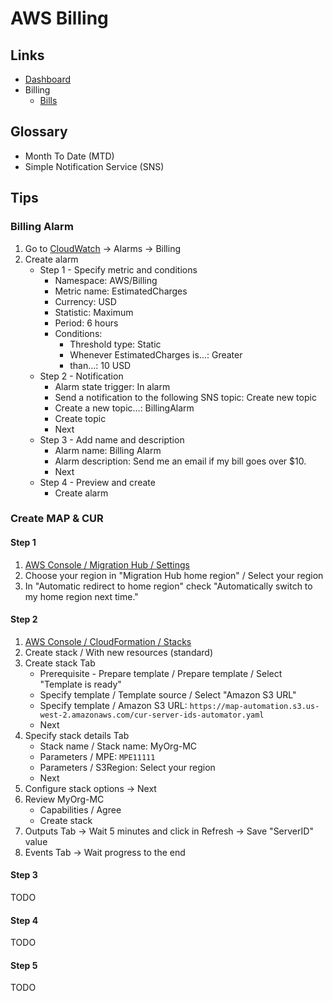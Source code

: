 # AWS Billing

<!--
https://s3-us-west-2.amazonaws.com/map-2.0-customer-documentation/html/latest/en/index.html
-->

## Links

- [Dashboard](https://console.aws.amazon.com/billing/home#/)
- Billing
  - [Bills](https://console.aws.amazon.com/billing/home#/bills)

## Glossary

- Month To Date (MTD)
- Simple Notification Service (SNS)

## Tips

### Billing Alarm

1. Go to [CloudWatch](https://us-east-1.console.aws.amazon.com/cloudwatch/home?region=us-east-1#home:) -> Alarms -> Billing
2. Create alarm
   - Step 1 - Specify metric and conditions
     - Namespace: AWS/Billing
     - Metric name: EstimatedCharges
     - Currency: USD
     - Statistic: Maximum
     - Period: 6 hours
     - Conditions:
       - Threshold type: Static
       - Whenever EstimatedCharges is...: Greater
       - than…: 10 USD
   - Step 2 - Notification
     - Alarm state trigger: In alarm
     - Send a notification to the following SNS topic: Create new topic
     - Create a new topic…: BillingAlarm
     - Create topic
     - Next
   - Step 3 - Add name and description
     - Alarm name: Billing Alarm
     - Alarm description: Send me an email if my bill goes over $10.
     - Next
   - Step 4 - Preview and create
     - Create alarm

### Create MAP & CUR

#### Step 1

1. [AWS Console / Migration Hub / Settings](https://console.aws.amazon.com/migrationhub/home?region=us-east-1#/settings)
2. Choose your region in "Migration Hub home region" / Select your region
3. In "Automatic redirect to home region" check "Automatically switch to my home region next time."

#### Step 2

1. [AWS Console / CloudFormation / Stacks](https://console.aws.amazon.com/cloudformation/home?region=us-east-1#/stacks?filteringStatus=active&filteringText=&viewNested=true&hideStacks=false)
2. Create stack / With new resources (standard)
3. Create stack Tab
   - Prerequisite - Prepare template / Prepare template / Select "Template is ready"
   - Specify template / Template source / Select "Amazon S3 URL"
   - Specify template / Amazon S3 URL: `https://map-automation.s3.us-west-2.amazonaws.com/cur-server-ids-automator.yaml`
   - Next
4. Specify stack details Tab
   - Stack name / Stack name: MyOrg-MC
   - Parameters / MPE: `MPE11111`
   - Parameters / S3Region: Select your region
   - Next
5. Configure stack options -> Next
6. Review MyOrg-MC
   - Capabilities / Agree
   - Create stack
7. Outputs Tab -> Wait 5 minutes and click in Refresh -> Save "ServerID" value
8. Events Tab -> Wait progress to the end

#### Step 3

TODO

<!--
Waite 24 hours to accesses AWS Cost and Usage Reports

Enable tags

Access Denied
Cost allocation tags are managed at the payer account level.
-->

#### Step 4

TODO

<!--
[Cost allocation tags](https://console.aws.amazon.com/billing/home?region=us-east-1#/tags)
[AWS Cost and Usage Reports](https://console.aws.amazon.com/billing/home?region=us-east-1#/reports]
-->

#### Step 5

TODO

<!--
[Cost Anomaly Detection](https://console.aws.amazon.com/cost-management/home?#/anomaly-detection/home)
[Rightsizing recommendations](https://console.aws.amazon.com/cost-management/home?#/rightsizing)
-->
